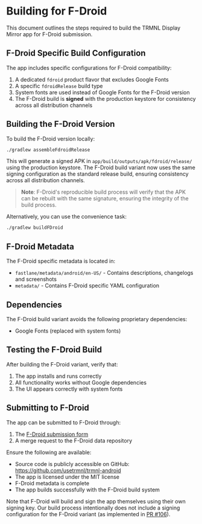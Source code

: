 # Building for F-Droid

This document outlines the steps required to build the TRMNL Display Mirror app for F-Droid submission.

## F-Droid Specific Build Configuration

The app includes specific configurations for F-Droid compatibility:

1. A dedicated `fdroid` product flavor that excludes Google Fonts
2. A specific `fdroidRelease` build type 
3. System fonts are used instead of Google Fonts for the F-Droid version
4. The F-Droid build is **signed** with the production keystore for consistency across all distribution channels

## Building the F-Droid Version

To build the F-Droid version locally:

```bash
./gradlew assembleFdroidRelease
```

This will generate a signed APK in `app/build/outputs/apk/fdroid/release/` using the production keystore. The F-Droid build variant now uses the same signing configuration as the standard release build, ensuring consistency across all distribution channels.

> **Note**: F-Droid's reproducible build process will verify that the APK can be rebuilt with the same signature, ensuring the integrity of the build process.

Alternatively, you can use the convenience task:

```bash
./gradlew buildFDroid
```

## F-Droid Metadata

The F-Droid specific metadata is located in:
- `fastlane/metadata/android/en-US/` - Contains descriptions, changelogs and screenshots
- `metadata/` - Contains F-Droid specific YAML configuration

## Dependencies

The F-Droid build variant avoids the following proprietary dependencies:
- Google Fonts (replaced with system fonts)

## Testing the F-Droid Build

After building the F-Droid variant, verify that:
1. The app installs and runs correctly
2. All functionality works without Google dependencies
3. The UI appears correctly with system fonts

## Submitting to F-Droid

The app can be submitted to F-Droid through:

1. The [F-Droid submission form](https://gitlab.com/fdroid/fdroiddata/-/issues/new?issuable_template=App_Submission)
2. A merge request to the F-Droid data repository

Ensure the following are available:
- Source code is publicly accessible on GitHub: https://github.com/usetrmnl/trmnl-android
- The app is licensed under the MIT license
- F-Droid metadata is complete
- The app builds successfully with the F-Droid build system

Note that F-Droid will build and sign the app themselves using their own signing key. Our build process intentionally does not include a signing configuration for the F-Droid variant (as implemented in [PR #106](https://github.com/usetrmnl/trmnl-android/pull/106)).
